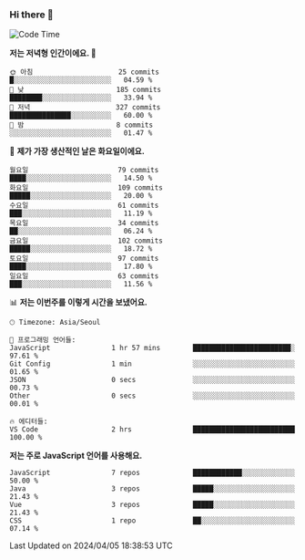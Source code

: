 ### Hi there 👋

<!--
**hi-aa/hi-aa** is a ✨ _special_ ✨ repository because its `README.md` (this file) appears on your GitHub profile.

Here are some ideas to get you started:

- 🔭 I’m currently working on ...
- 🌱 I’m currently learning ...
- 👯 I’m looking to collaborate on ...
- 🤔 I’m looking for help with ...
- 💬 Ask me about ...
- 📫 How to reach me: ...
- 😄 Pronouns: ...
- ⚡ Fun fact: ...
-->

<!--START_SECTION:waka-->
![Code Time](http://img.shields.io/badge/Code%20Time-58%20hrs%2032%20mins-blue)

**저는 저녁형 인간이에요. 🦉** 

```text
🌞 아침                     25 commits          █░░░░░░░░░░░░░░░░░░░░░░░░   04.59 % 
🌆 낮　                     185 commits         ████████░░░░░░░░░░░░░░░░░   33.94 % 
🌃 저녁                     327 commits         ███████████████░░░░░░░░░░   60.00 % 
🌙 밤　                     8 commits           ░░░░░░░░░░░░░░░░░░░░░░░░░   01.47 % 
```
📅 **제가 가장 생산적인 날은 화요일이에요.** 

```text
월요일                      79 commits          ████░░░░░░░░░░░░░░░░░░░░░   14.50 % 
화요일                      109 commits         █████░░░░░░░░░░░░░░░░░░░░   20.00 % 
수요일                      61 commits          ███░░░░░░░░░░░░░░░░░░░░░░   11.19 % 
목요일                      34 commits          ██░░░░░░░░░░░░░░░░░░░░░░░   06.24 % 
금요일                      102 commits         █████░░░░░░░░░░░░░░░░░░░░   18.72 % 
토요일                      97 commits          ████░░░░░░░░░░░░░░░░░░░░░   17.80 % 
일요일                      63 commits          ███░░░░░░░░░░░░░░░░░░░░░░   11.56 % 
```


📊 **저는 이번주를 이렇게 시간을 보냈어요.** 

```text
🕑︎ Timezone: Asia/Seoul

💬 프로그래밍 언어들: 
JavaScript               1 hr 57 mins        ████████████████████████░   97.61 % 
Git Config               1 min               ░░░░░░░░░░░░░░░░░░░░░░░░░   01.65 % 
JSON                     0 secs              ░░░░░░░░░░░░░░░░░░░░░░░░░   00.73 % 
Other                    0 secs              ░░░░░░░░░░░░░░░░░░░░░░░░░   00.01 % 

🔥 에디터들: 
VS Code                  2 hrs               █████████████████████████   100.00 % 
```

**저는 주로 JavaScript 언어를 사용해요.** 

```text
JavaScript               7 repos             ████████████░░░░░░░░░░░░░   50.00 % 
Java                     3 repos             █████░░░░░░░░░░░░░░░░░░░░   21.43 % 
Vue                      3 repos             █████░░░░░░░░░░░░░░░░░░░░   21.43 % 
CSS                      1 repo              ██░░░░░░░░░░░░░░░░░░░░░░░   07.14 % 
```




 Last Updated on 2024/04/05 18:38:53 UTC
<!--END_SECTION:waka-->
